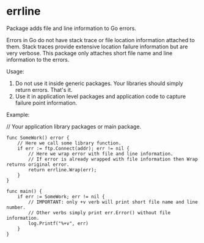 # errline

Package adds file and line information to Go errors.

Errors in Go do not have stack trace or file location information attached to them.
Stack traces provide extensive location failure information but are very verbose.
This package only attaches short file name and line information to the errors.

Usage:

1. Do not use it inside generic packages. Your libraries should simply return errors. That's it.
2. Use it in application level packages and application code to capture failure point information.

Example:

// Your application library packages or main package.

```
func SomeWork() error {
	// Here we call some library function.
	if err := ftp.Connect(addr); err != nil {
		// Here we wrap error with file and line information.
		// If error is already wrapped with file information then Wrap returns original error.
		return errline.Wrap(err);
	}
}

func main() {
	if err := SomeWork; err != nil {
		// IMPORTANT: only +v verb will print short file name and line number.
		// Other verbs simply print err.Error() without file information.
		log.Printf("%+v", err)  
	}
}

```


